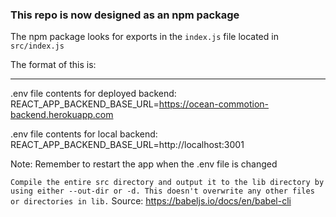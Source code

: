 ### This repo is now designed as an npm package

The npm package looks for exports in the `index.js` file located in `src/index.js`

The format of this is:







---


.env file contents for deployed backend:
REACT_APP_BACKEND_BASE_URL=https://ocean-commotion-backend.herokuapp.com

.env file contents for local backend:
REACT_APP_BACKEND_BASE_URL=http://localhost:3001

Note: Remember to restart the app when the .env file is changed


`Compile the entire src directory and output it to the lib directory by using either --out-dir or -d. This doesn't overwrite any other files or directories in lib.`
Source: https://babeljs.io/docs/en/babel-cli

